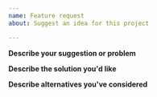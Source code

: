 ```yaml
---
name: Feature request
about: Suggest an idea for this project

---
```


**Describe your suggestion or problem**

**Describe the solution you'd like**

**Describe alternatives you've considered**
